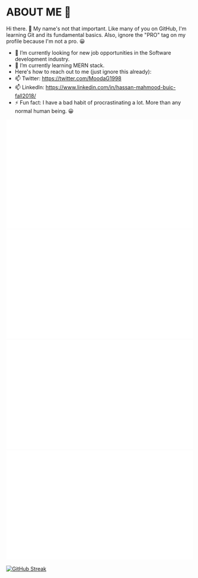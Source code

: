 # ABOUT ME 🙂
Hi there. 👋 My name's not that important. Like many of you on GitHub, I'm learning Git and its fundamental basics. Also, ignore the "PRO" tag on my profile because I'm not a pro. :grinning:


- 🔭 I’m currently looking for new job opportunities in the Software development industry.
- 🌱 I’m currently learning MERN stack.
- Here's how to reach out to me (just ignore this already): 
- 📫 Twitter: https://twitter.com/MoodaG1998 
- 📫 LinkedIn: https://www.linkedin.com/in/hassan-mahmood-buic-fall2018/
- ⚡ Fun fact: I have a bad habit of procrastinating a lot. More than any normal human being. :grinning:


![](https://raw.githubusercontent.com/hmnk-1967/github-stats/master/generated/overview.svg#gh-dark-mode-only)
![](https://raw.githubusercontent.com/hmnk-1967/github-stats/master/generated/overview.svg#gh-light-mode-only)
![](https://raw.githubusercontent.com/hmnk-1967/github-stats/master/generated/languages.svg#gh-dark-mode-only)
![](https://raw.githubusercontent.com/hmnk-1967/github-stats/master/generated/languages.svg#gh-light-mode-only)

[![GitHub Streak](https://github-readme-streak-stats.herokuapp.com?user=hmnk-1967&theme=tokyonight&hide_border=true&date_format=M%20j%5B%2C%20Y%5D&fire=DD2727&stroke=0116DD&currStreakLabel=62DD03&ring=5CDD47)](https://git.io/streak-stats)
